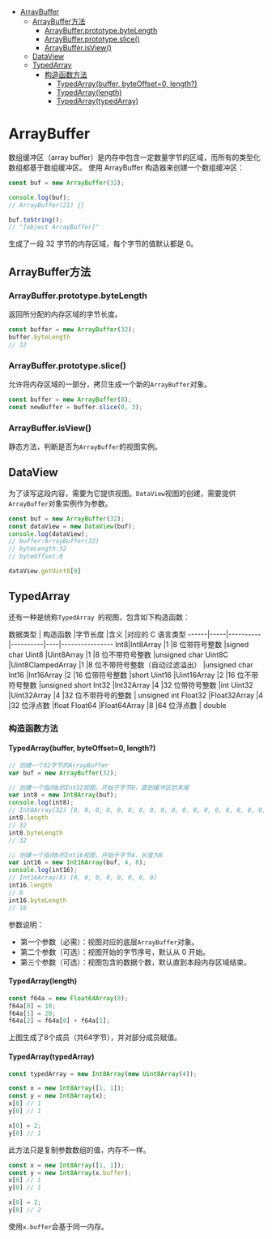 
<!-- @import "[TOC]" {cmd="toc" depthFrom=1 depthTo=6 orderedList=false} -->
<!-- code_chunk_output -->

* [ArrayBuffer](#arraybuffer)
	* [ArrayBuffer方法](#arraybuffer方法)
		* [ArrayBuffer.prototype.byteLength](#arraybufferprototypebytelength)
		* [ArrayBuffer.prototype.slice()](#arraybufferprototypeslice)
		* [ArrayBuffer.isView()](#arraybufferisview)
	* [DataView](#dataview)
	* [TypedArray](#typedarray)
		* [构造函数方法](#构造函数方法)
			* [TypedArray(buffer, byteOffset=0, length?)](#typedarraybuffer-byteoffset0-length)
			* [TypedArray(length)](#typedarraylength)
			* [TypedArray(typedArray)](#typedarraytypedarray)

<!-- /code_chunk_output -->

# ArrayBuffer

数组缓冲区（array buffer）是内存中包含一定数量字节的区域，而所有的类型化数组都基于数组缓冲区。
使用 ArrayBuffer 构造器来创建一个数组缓冲区：

```js
const buf = new ArrayBuffer(32);

console.log(buf);
// ArrayBuffer(21) {}

buf.toString();
// "[object ArrayBuffer]"
```
生成了一段 32 字节的内存区域，每个字节的值默认都是 0。

## ArrayBuffer方法

### ArrayBuffer.prototype.byteLength
返回所分配的内存区域的字节长度。

```js
const buffer = new ArrayBuffer(32);
buffer.byteLength
// 32
```

### ArrayBuffer.prototype.slice()

允许将内存区域的一部分，拷贝生成一个新的`ArrayBuffer`对象。

```js
const buffer = new ArrayBuffer(8);
const newBuffer = buffer.slice(0, 3);
```

### ArrayBuffer.isView()

静态方法，判断是否为`ArrayBuffer`的视图实例。

## DataView

为了读写这段内容，需要为它提供视图。`DataView`视图的创建，需要提供`ArrayBuffer`对象实例作为参数。

```js
const buf = new ArrayBuffer(32);
const dataView = new DataView(buf);
console.log(dataView);
// buffer:ArrayBuffer(32)
// byteLength:32
// byteOffset:0

dataView.getUint8[0]
```
## TypedArray

还有一种是统称`TypedArray `的视图，包含如下构造函数：

数据类型 | 构造函数	|字节长度	|含义	|对应的 C 语言类型
------|-----|----------|----------|----|----------------
Int8|Int8Array	 |1	|8 位带符号整数	 |signed char
Uint8 |Uint8Array	|1	|8 位不带符号整数	 |unsigned char
Uint8C |Uint8ClampedArray |1	|8 位不带符号整数（自动过滤溢出）	 |unsigned char
Int16 |Int16Array	|2	|16 位带符号整数	 |short
Uint16 |Uint16Array	|2	|16 位不带符号整数	 |unsigned short
Int32 |Int32Array	|4	|32 位带符号整数	 |int
Uint32 |Uint32Array	|4	|32 位不带符号的整数 |	unsigned int
Float32 |Float32Array	|4	|32 位浮点数	 |float
Float64 |Float64Array	|8	|64 位浮点数 |	double

### 构造函数方法

#### TypedArray(buffer, byteOffset=0, length?)

```js
// 创建一个32字节的ArrayBuffer
var buf = new ArrayBuffer(32);

// 创建一个指向b的Int32视图，开始于字节0，直到缓冲区的末尾
var int8 = new Int8Array(buf);
console.log(int8);
// Int8Array(32) [0, 0, 0, 0, 0, 0, 0, 0, 0, 0, 0, 0, 0, 0, 0, 0, 0, 0, 0, 0, 0, 0, 0, 0, 0, 0, 0, 0, 0, 0, 0, 0]
int8.length
// 32
int8.byteLength
// 32

// 创建一个指向b的Int16视图，开始于字节4，长度为8
var int16 = new Int16Array(buf, 4, 8);
console.log(int16);
// Int16Array(8) [0, 0, 0, 0, 0, 0, 0, 0]
int16.length
// 8
int16.byteLength
// 16
```

参数说明：

 - 第一个参数（必需）：视图对应的底层`ArrayBuffer`对象。
 - 第二个参数（可选）：视图开始的字节序号，默认从 0 开始。
 - 第三个参数（可选）：视图包含的数据个数，默认直到本段内存区域结束。


#### TypedArray(length)

```js
const f64a = new Float64Array(8);
f64a[0] = 10;
f64a[1] = 20;
f64a[2] = f64a[0] + f64a[1];
```

上图生成了8个成员（共64字节），并对部分成员赋值。

#### TypedArray(typedArray)

```js
const typedArray = new Int8Array(new Uint8Array(4));
```

```js
const x = new Int8Array([1, 1]);
const y = new Int8Array(x);
x[0] // 1
y[0] // 1

x[0] = 2;
y[0] // 1
```
此方法只是复制参数数组的值，内存不一样。

```js
const x = new Int8Array([1, 1]);
const y = new Int8Array(x.buffer);
x[0] // 1
y[0] // 1

x[0] = 2;
y[0] // 2
```

使用`x.buffer`会基于同一内存。
